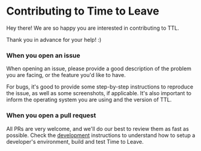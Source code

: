 # Contributing to Time to Leave

Hey there! We are so happy you are interested in contributing to TTL.

Thank you in advance for your help! :)

### When you open an issue

When opening an issue, please provide a good description of the problem you are facing, or the feature you'd like to have.

For bugs, it's good to provide some step-by-step instructions to reproduce the issue, as well as some screenshots, if applicable. It's also important to inform the operating system you are using and the version of TTL.

### When you open a pull request

All PRs are very welcome, and we'll do our best to review them as fast as possible.
Check the [development](DEVELOPMENT.md) instructions to understand how to setup a developer's environment, build and test Time to Leave.
